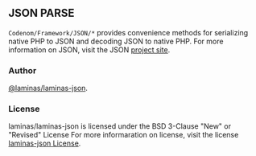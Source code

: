 ## JSON PARSE
`Codenom/Framework/JSON/*` provides convenience methods for serializing native PHP to JSON and
decoding JSON to native PHP. For more information on JSON, visit the JSON
[project site](http://www.json.org/).

### Author
[@laminas/laminas-json](https://github.com/laminas/laminas-json).

### License
laminas/laminas-json is licensed under the BSD 3-Clause "New" or "Revised" License
For more informaration on license, visit the license [laminas-json License](https://github.com/laminas/laminas-json/blob/3.1.x/LICENSE.md).